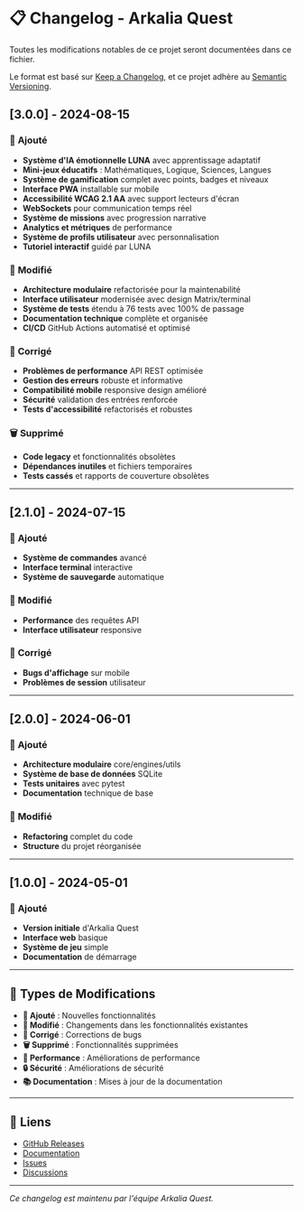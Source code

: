 # 📋 Changelog - Arkalia Quest

Toutes les modifications notables de ce projet seront documentées dans ce fichier.

Le format est basé sur [Keep a Changelog](https://keepachangelog.com/fr/1.0.0/),
et ce projet adhère au [Semantic Versioning](https://semver.org/lang/fr/).

## [3.0.0] - 2024-08-15

### 🎉 **Ajouté**
- **Système d'IA émotionnelle LUNA** avec apprentissage adaptatif
- **Mini-jeux éducatifs** : Mathématiques, Logique, Sciences, Langues
- **Système de gamification** complet avec points, badges et niveaux
- **Interface PWA** installable sur mobile
- **Accessibilité WCAG 2.1 AA** avec support lecteurs d'écran
- **WebSockets** pour communication temps réel
- **Système de missions** avec progression narrative
- **Analytics et métriques** de performance
- **Système de profils utilisateur** avec personnalisation
- **Tutoriel interactif** guidé par LUNA

### 🔧 **Modifié**
- **Architecture modulaire** refactorisée pour la maintenabilité
- **Interface utilisateur** modernisée avec design Matrix/terminal
- **Système de tests** étendu à 76 tests avec 100% de passage
- **Documentation technique** complète et organisée
- **CI/CD** GitHub Actions automatisé et optimisé

### 🐛 **Corrigé**
- **Problèmes de performance** API REST optimisée
- **Gestion des erreurs** robuste et informative
- **Compatibilité mobile** responsive design amélioré
- **Sécurité** validation des entrées renforcée
- **Tests d'accessibilité** refactorisés et robustes

### 🗑️ **Supprimé**
- **Code legacy** et fonctionnalités obsolètes
- **Dépendances inutiles** et fichiers temporaires
- **Tests cassés** et rapports de couverture obsolètes

---

## [2.1.0] - 2024-07-15

### 🎉 **Ajouté**
- **Système de commandes** avancé
- **Interface terminal** interactive
- **Système de sauvegarde** automatique

### 🔧 **Modifié**
- **Performance** des requêtes API
- **Interface utilisateur** responsive

### 🐛 **Corrigé**
- **Bugs d'affichage** sur mobile
- **Problèmes de session** utilisateur

---

## [2.0.0] - 2024-06-01

### 🎉 **Ajouté**
- **Architecture modulaire** core/engines/utils
- **Système de base de données** SQLite
- **Tests unitaires** avec pytest
- **Documentation** technique de base

### 🔧 **Modifié**
- **Refactoring** complet du code
- **Structure** du projet réorganisée

---

## [1.0.0] - 2024-05-01

### 🎉 **Ajouté**
- **Version initiale** d'Arkalia Quest
- **Interface web** basique
- **Système de jeu** simple
- **Documentation** de démarrage

---

## 📝 **Types de Modifications**

- **🎉 Ajouté** : Nouvelles fonctionnalités
- **🔧 Modifié** : Changements dans les fonctionnalités existantes
- **🐛 Corrigé** : Corrections de bugs
- **🗑️ Supprimé** : Fonctionnalités supprimées
- **🚀 Performance** : Améliorations de performance
- **🔒 Sécurité** : Améliorations de sécurité
- **📚 Documentation** : Mises à jour de la documentation

---

## 🔗 **Liens**

- [GitHub Releases](https://github.com/arkalia-luna-system/arkalia-quest/releases)
- [Documentation](https://github.com/arkalia-luna-system/arkalia-quest/docs)
- [Issues](https://github.com/arkalia-luna-system/arkalia-quest/issues)
- [Discussions](https://github.com/arkalia-luna-system/arkalia-quest/discussions)

---

*Ce changelog est maintenu par l'équipe Arkalia Quest.*
